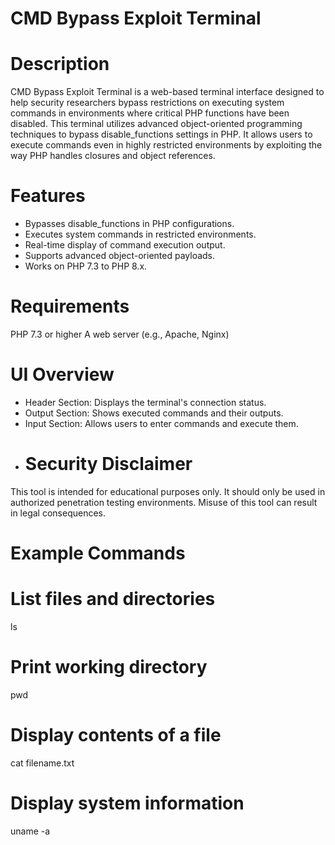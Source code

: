 # CMD Bypass Exploit Terminal
# Description
CMD Bypass Exploit Terminal is a web-based terminal interface designed to help security researchers bypass restrictions on executing system commands in environments where critical PHP functions have been disabled.
This terminal utilizes advanced object-oriented programming techniques to bypass disable_functions settings in PHP. It allows users to execute commands even in highly restricted environments by exploiting the way PHP handles closures and object references.
# Features
- Bypasses disable_functions in PHP configurations.
- Executes system commands in restricted environments.
- Real-time display of command execution output.
- Supports advanced object-oriented payloads.
- Works on PHP 7.3 to PHP 8.x.
# Requirements
 PHP 7.3 or higher
 A web server (e.g., Apache, Nginx)
 # UI Overview
- Header Section: Displays the terminal's connection status.
- Output Section: Shows executed commands and their outputs.
- Input Section: Allows users to enter commands and execute them.
- # Security Disclaimer
This tool is intended for educational purposes only. It should only be used in authorized penetration testing environments. Misuse of this tool can result in legal consequences.
# Example Commands
# List files and directories
ls
# Print working directory
pwd
# Display contents of a file
cat filename.txt
# Display system information
uname -a
